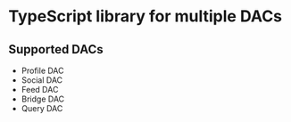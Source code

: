 # TypeScript library for multiple DACs

## Supported DACs

- Profile DAC
- Social DAC
- Feed DAC
- Bridge DAC
- Query DAC



